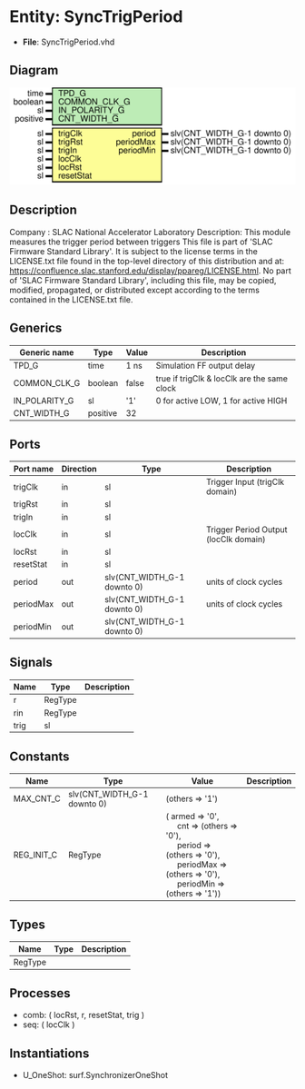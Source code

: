 # Entity: SyncTrigPeriod

- **File**: SyncTrigPeriod.vhd
## Diagram

![Diagram](SyncTrigPeriod.svg "Diagram")
## Description

Company    : SLAC National Accelerator Laboratory
Description: This module measures the trigger period between triggers
This file is part of 'SLAC Firmware Standard Library'.
It is subject to the license terms in the LICENSE.txt file found in the
top-level directory of this distribution and at:
   https://confluence.slac.stanford.edu/display/ppareg/LICENSE.html.
No part of 'SLAC Firmware Standard Library', including this file,
may be copied, modified, propagated, or distributed except according to
the terms contained in the LICENSE.txt file.
## Generics

| Generic name  | Type     | Value | Description                                 |
| ------------- | -------- | ----- | ------------------------------------------- |
| TPD_G         | time     | 1 ns  | Simulation FF output delay                  |
| COMMON_CLK_G  | boolean  | false | true if trigClk & locClk are the same clock |
| IN_POLARITY_G | sl       | '1'   | 0 for active LOW, 1 for active HIGH         |
| CNT_WIDTH_G   | positive | 32    |                                             |
## Ports

| Port name | Direction | Type                        | Description                           |
| --------- | --------- | --------------------------- | ------------------------------------- |
| trigClk   | in        | sl                          | Trigger Input (trigClk domain)        |
| trigRst   | in        | sl                          |                                       |
| trigIn    | in        | sl                          |                                       |
| locClk    | in        | sl                          | Trigger Period Output (locClk domain) |
| locRst    | in        | sl                          |                                       |
| resetStat | in        | sl                          |                                       |
| period    | out       | slv(CNT_WIDTH_G-1 downto 0) | units of clock cycles                 |
| periodMax | out       | slv(CNT_WIDTH_G-1 downto 0) | units of clock cycles                 |
| periodMin | out       | slv(CNT_WIDTH_G-1 downto 0) |                                       |
## Signals

| Name | Type    | Description |
| ---- | ------- | ----------- |
| r    | RegType |             |
| rin  | RegType |             |
| trig | sl      |             |
## Constants

| Name       | Type                        | Value                                                                                                                                                                                                                                                                                                                      | Description |
| ---------- | --------------------------- | -------------------------------------------------------------------------------------------------------------------------------------------------------------------------------------------------------------------------------------------------------------------------------------------------------------------------- | ----------- |
| MAX_CNT_C  | slv(CNT_WIDTH_G-1 downto 0) |  (others => '1')                                                                                                                                                                                                                                                                                                           |             |
| REG_INIT_C | RegType                     |  (       armed     => '0',<br><span style="padding-left:20px">       cnt       => (others => '0'),<br><span style="padding-left:20px">       period    => (others => '0'),<br><span style="padding-left:20px">       periodMax => (others => '0'),<br><span style="padding-left:20px">       periodMin => (others => '1')) |             |
## Types

| Name    | Type | Description |
| ------- | ---- | ----------- |
| RegType |      |             |
## Processes
- comb: ( locRst, r, resetStat, trig )
- seq: ( locClk )
## Instantiations

- U_OneShot: surf.SynchronizerOneShot
